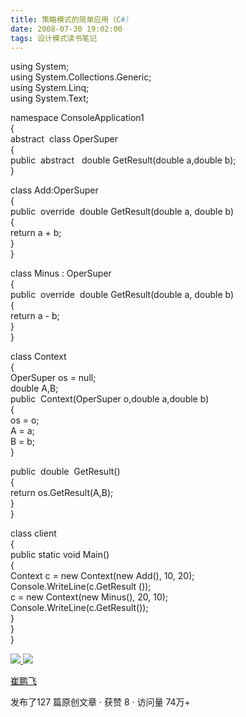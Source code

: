 ```yaml
---
title: 策略模式的简单应用（C#）
date: 2008-07-30 19:02:00
tags: 设计模式读书笔记
---
```

using System;  
using System.Collections.Generic;  
using System.Linq;  
using System.Text;

namespace ConsoleApplication1  
{  
abstract  class OperSuper  
{  
public  abstract   double GetResult(double a,double b);  
}

class Add:OperSuper  
{  
public  override  double GetResult(double a, double b)  
{  
return a + b;  
}  
}

class Minus : OperSuper  
{  
public  override  double GetResult(double a, double b)  
{  
return a - b;  
}  
}

class Context  
{  
OperSuper os = null;  
double A,B;  
public  Context(OperSuper o,double a,double b)  
{  
os = o;  
A = a;  
B = b;  
}

public  double  GetResult()  
{  
return os.GetResult(A,B);  
}  
}

class client  
{  
public static void Main()  
{  
Context c = new Context(new Add(), 10, 20);  
Console.WriteLine(c.GetResult ());  
c = new Context(new Minus(), 20, 10);  
Console.WriteLine(c.GetResult());  
}  
}  
}  



[ ![](https://profile.csdnimg.cn/5/2/5/3_cuipengfei1)
![](https://g.csdnimg.cn/static/user-reg-year/1x/11.png)
](https://blog.csdn.net/cuipengfei1)

[ 崔鹏飞 ](https://blog.csdn.net/cuipengfei1)

发布了127 篇原创文章  ·  获赞 8  ·  访问量 74万+

